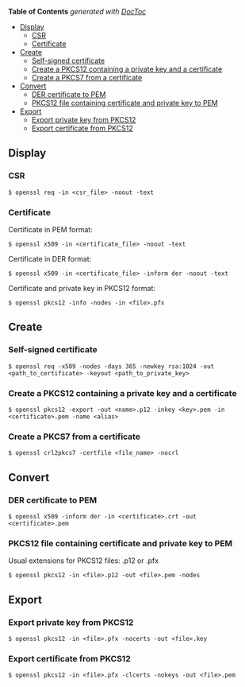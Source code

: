 <!-- START doctoc generated TOC please keep comment here to allow auto update -->
<!-- DON'T EDIT THIS SECTION, INSTEAD RE-RUN doctoc TO UPDATE -->
**Table of Contents**  *generated with [DocToc](https://github.com/thlorenz/doctoc)*

- [Display](#display)
  - [CSR](#csr)
  - [Certificate](#certificate)
- [Create](#create)
  - [Self-signed certificate](#self-signed-certificate)
  - [Create a PKCS12 containing a private key and a certificate](#create-a-pkcs12-containing-a-private-key-and-a-certificate)
  - [Create a PKCS7 from a certificate](#create-a-pkcs7-from-a-certificate)
- [Convert](#convert)
  - [DER certificate to PEM](#der-certificate-to-pem)
  - [PKCS12 file containing certificate and private key to PEM](#pkcs12-file-containing-certificate-and-private-key-to-pem)
- [Export](#export)
  - [Export private key from PKCS12](#export-private-key-from-pkcs12)
  - [Export certificate from PKCS12](#export-certificate-from-pkcs12)

<!-- END doctoc generated TOC please keep comment here to allow auto update -->

## Display
### CSR

    $ openssl req -in <csr_file> -noout -text

### Certificate

Certificate in PEM format:

    $ openssl x509 -in <certificate_file> -noout -text

Certificate in DER format:

    $ openssl x509 -in <certificate_file> -inform der -noout -text

Certificate and private key in PKCS12 format:

    $ openssl pkcs12 -info -nodes -in <file>.pfx


## Create
### Self-signed certificate

    $ openssl req -x509 -nodes -days 365 -newkey rsa:1024 -out <path_to_certificate> -keyout <path_to_private_key>

### Create a PKCS12 containing a private key and a certificate

    $ openssl pkcs12 -export -out <name>.p12 -inkey <key>.pem -in <certificate>.pem -name <alias>

### Create a PKCS7 from a certificate

    $ openssl crl2pkcs7 -certfile <file_name> -nocrl


## Convert
### DER certificate to PEM

    $ openssl x509 -inform der -in <certificate>.crt -out <certificate>.pem

### PKCS12 file containing certificate and private key to PEM

Usual extensions for PKCS12 files: .p12 or .pfx

    $ openssl pkcs12 -in <file>.p12 -out <file>.pem -nodes


## Export
### Export private key from PKCS12

    $ openssl pkcs12 -in <file>.pfx -nocerts -out <file>.key

### Export certificate from PKCS12

    $ openssl pkcs12 -in <file>.pfx -clcerts -nokeys -out <file>.pem
